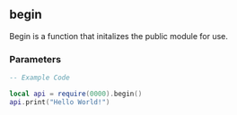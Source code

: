 ## begin

Begin is a function that initalizes the public module for use.

### Parameters

```lua
-- Example Code

local api = require(0000).begin()
api.print("Hello World!")
```
